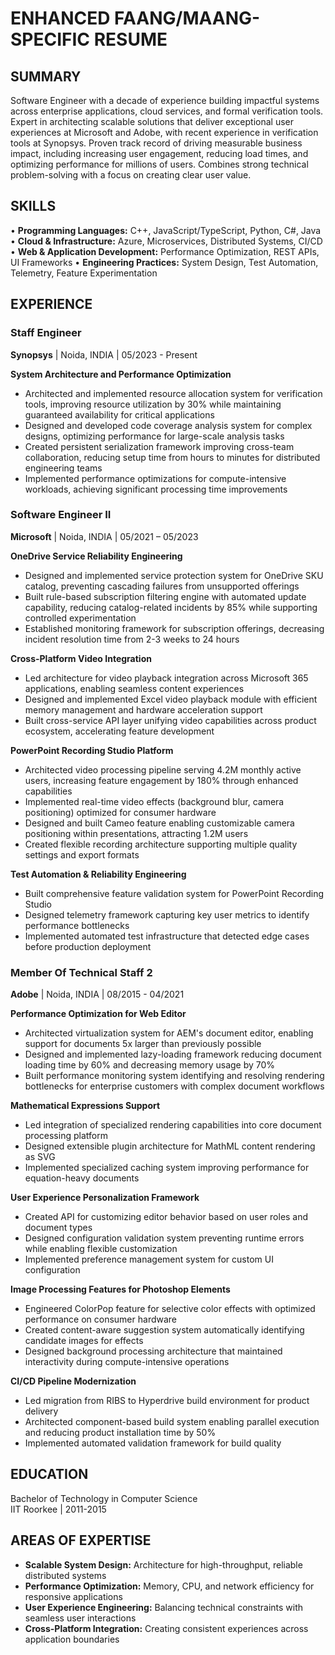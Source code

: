 # ENHANCED FAANG/MAANG-SPECIFIC RESUME

## SUMMARY
Software Engineer with a decade of experience building impactful systems across enterprise applications, cloud services, and formal verification tools. Expert in architecting scalable solutions that deliver exceptional user experiences at Microsoft and Adobe, with recent experience in verification tools at Synopsys. Proven track record of driving measurable business impact, including increasing user engagement, reducing load times, and optimizing performance for millions of users. Combines strong technical problem-solving with a focus on creating clear user value.

## SKILLS
• **Programming Languages:** C++, JavaScript/TypeScript, Python, C#, Java
• **Cloud & Infrastructure:** Azure, Microservices, Distributed Systems, CI/CD
• **Web & Application Development:** Performance Optimization, REST APIs, UI Frameworks
• **Engineering Practices:** System Design, Test Automation, Telemetry, Feature Experimentation

## EXPERIENCE

### Staff Engineer
**Synopsys** | Noida, INDIA | 05/2023 - Present

**System Architecture and Performance Optimization**
* Architected and implemented resource allocation system for verification tools, improving resource utilization by 30% while maintaining guaranteed availability for critical applications
* Designed and developed code coverage analysis system for complex designs, optimizing performance for large-scale analysis tasks
* Created persistent serialization framework improving cross-team collaboration, reducing setup time from hours to minutes for distributed engineering teams
* Implemented performance optimizations for compute-intensive workloads, achieving significant processing time improvements

### Software Engineer II
**Microsoft** | Noida, INDIA | 05/2021 – 05/2023

**OneDrive Service Reliability Engineering**
* Designed and implemented service protection system for OneDrive SKU catalog, preventing cascading failures from unsupported offerings
* Built rule-based subscription filtering engine with automated update capability, reducing catalog-related incidents by 85% while supporting controlled experimentation
* Established monitoring framework for subscription offerings, decreasing incident resolution time from 2-3 weeks to 24 hours

**Cross-Platform Video Integration**
* Led architecture for video playback integration across Microsoft 365 applications, enabling seamless content experiences
* Designed and implemented Excel video playback module with efficient memory management and hardware acceleration support
* Built cross-service API layer unifying video capabilities across product ecosystem, accelerating feature development

**PowerPoint Recording Studio Platform**
* Architected video processing pipeline serving 4.2M monthly active users, increasing feature engagement by 180% through enhanced capabilities
* Implemented real-time video effects (background blur, camera positioning) optimized for consumer hardware
* Designed and built Cameo feature enabling customizable camera positioning within presentations, attracting 1.2M users
* Created flexible recording architecture supporting multiple quality settings and export formats

**Test Automation & Reliability Engineering**
* Built comprehensive feature validation system for PowerPoint Recording Studio
* Designed telemetry framework capturing key user metrics to identify performance bottlenecks
* Implemented automated test infrastructure that detected edge cases before production deployment

### Member Of Technical Staff 2
**Adobe** | Noida, INDIA | 08/2015 - 04/2021

**Performance Optimization for Web Editor**
* Architected virtualization system for AEM's document editor, enabling support for documents 5x larger than previously possible
* Designed and implemented lazy-loading framework reducing document loading time by 60% and decreasing memory usage by 70%
* Built performance monitoring system identifying and resolving rendering bottlenecks for enterprise customers with complex document workflows

**Mathematical Expressions Support**
* Led integration of specialized rendering capabilities into core document processing platform
* Designed extensible plugin architecture for MathML content rendering as SVG
* Implemented specialized caching system improving performance for equation-heavy documents

**User Experience Personalization Framework**
* Created API for customizing editor behavior based on user roles and document types
* Designed configuration validation system preventing runtime errors while enabling flexible customization
* Implemented preference management system for custom UI configuration

**Image Processing Features for Photoshop Elements**
* Engineered ColorPop feature for selective color effects with optimized performance on consumer hardware
* Created content-aware suggestion system automatically identifying candidate images for effects
* Designed background processing architecture that maintained interactivity during compute-intensive operations

**CI/CD Pipeline Modernization**
* Led migration from RIBS to Hyperdrive build environment for product delivery
* Architected component-based build system enabling parallel execution and reducing product installation time by 50%
* Implemented automated validation framework for build quality

## EDUCATION
Bachelor of Technology in Computer Science  
IIT Roorkee | 2011-2015

## AREAS OF EXPERTISE
* **Scalable System Design:** Architecture for high-throughput, reliable distributed systems
* **Performance Optimization:** Memory, CPU, and network efficiency for responsive applications
* **User Experience Engineering:** Balancing technical constraints with seamless user interactions
* **Cross-Platform Integration:** Creating consistent experiences across application boundaries
